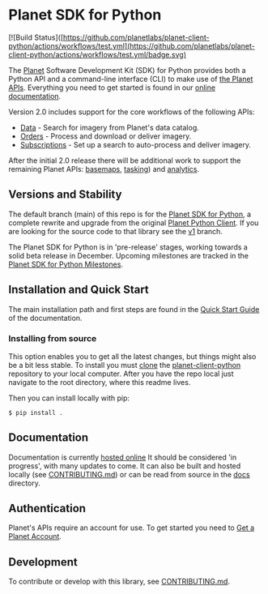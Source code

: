 # Planet SDK for Python

[![Build Status]([https://github.com/planetlabs/planet-client-python/actions/workflows/test.yml](https://github.com/planetlabs/planet-client-python/actions/workflows/test.yml/badge.svg)

The [Planet](https://planet.com) Software Development Kit (SDK) for Python
provides both a Python API and a command-line interface (CLI)
to make use of [the Planet APIs](https://developers.planet.com/docs/apis/).
Everything you need to get started is found in our 
[online documentation](https://planet-sdk-for-python-v2.readthedocs.io/en/latest/).

Version 2.0 includes support for the core workflows of the following APIs:

* [Data](https://developers.planet.com/docs/data/) - Search for imagery from Planet's data catalog.
* [Orders](https://developers.planet.com/docs/orders/) - Process and download or deliver imagery.
* [Subscriptions](https://developers.planet.com/docs/subscriptions/) - Set up a search to auto-process and deliver imagery.

After the initial 2.0 release there will be additional work to support the 
remaining Planet APIs: [basemaps](https://developers.planet.com/docs/basemaps/),
[tasking](https://developers.planet.com/docs/tasking/)) and 
[analytics](https://developers.planet.com/docs/analytics/).

## Versions and Stability

The default branch (main) of this repo is for the [Planet SDK for 
Python](https://github.com/planetlabs/planet-client-python/projects/2),
a complete rewrite and upgrade from the original [Planet Python 
Client](https://developers.planet.com/docs/pythonclient/). If you 
are looking for the source code to that library see the 
[v1](https://github.com/planetlabs/planet-client-python/tree/v1) branch.

The Planet SDK for Python is in 'pre-release' stages, working towards a solid
beta release in December. Upcoming milestones are tracked in the [Planet SDK 
for Python Milestones](https://github.com/planetlabs/planet-client-python/milestones).  

## Installation and Quick Start

The main installation path and first steps are found in the 
[Quick Start Guide](https://planet-sdk-for-python-v2.readthedocs.io/en/latest/get-started/quick-start-guide/)
of the documentation.

### Installing from source

This option enables you to get all the latest changes, but things might also be a bit less stable.
To install you must [clone](https://docs.github.com/en/repositories/creating-and-managing-repositories/cloning-a-repository)
the [planet-client-python](https://github.com/planetlabs/planet-client-python) repository 
to your local computer. After you have the repo local just navigate to the root
directory, where this readme lives.

Then you can install locally with pip:

```console
$ pip install . 
```

## Documentation

Documentation is currently [hosted online](https://planet-sdk-for-python-v2.readthedocs.io/en/latest/)
It should be considered 'in progress', with many updates to come. It can also
be built and hosted locally (see [CONTRIBUTING.md](CONTRIBUTING.md)) or can be 
read from source in the [docs](/docs) directory.

## Authentication

Planet's APIs require an account for use. To get started you need to 
[Get a Planet Account](https://planet-sdk-for-python-v2.readthedocs.io/en/latest/get-started/get-your-planet-account/).

## Development

To contribute or develop with this library, see
[CONTRIBUTING.md](CONTRIBUTING.md).
